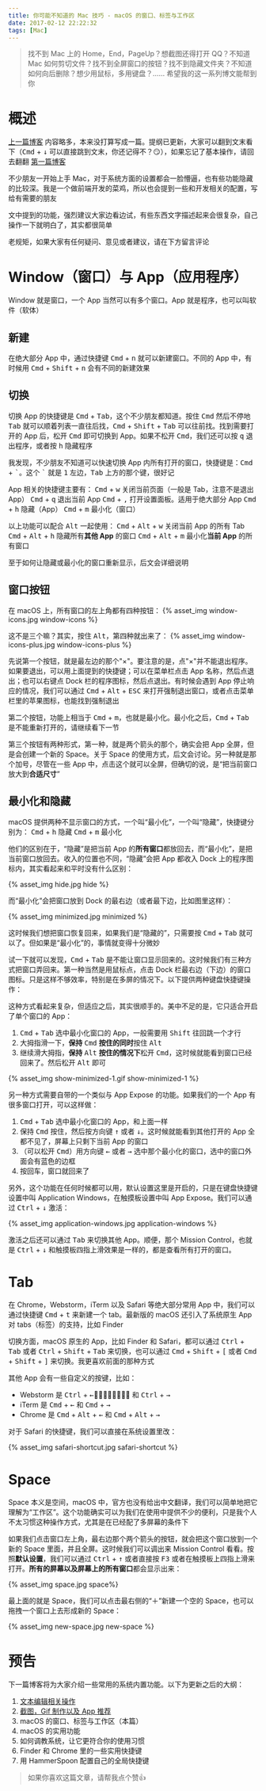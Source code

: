 ```yaml
---
title: 你可能不知道的 Mac 技巧 - macOS 的窗口、标签与工作区
date: 2017-02-12 22:22:32
tags: [Mac]
---
```

> 找不到 Mac 上的 Home，End，PageUp？想截图还得打开 QQ？不知道 Mac 如何剪切文件？找不到全屏窗口的按钮？找不到隐藏文件夹？不知道如何向后删除？想少用鼠标，多用键盘？……
> 希望我的这一系列博文能帮到你

# 概述
[上一篇博客](http://singsing.io/blog/2017/01/23/Mac-2/) 内容略多，本来没打算写成一篇。提纲已更新，大家可以翻到文末看下（<kbd>Cmd</kbd> + <kbd>↓</kbd> 可以直接跳到文末，你还记得不？😏），如果忘记了基本操作，请回去翻翻 [第一篇博客](http://singsing.io/blog/2017/01/17/Mac-1/)

不少朋友一开始上手 Mac，对于系统方面的设置都会一脸懵逼，也有些功能隐藏的比较深。我是一个做前端开发的菜鸡，所以也会提到一些和开发相关的配置，写给有需要的朋友

文中提到的功能，强烈建议大家边看边试，有些东西文字描述起来会很复杂，自己操作一下就明白了，其实都很简单

老规矩，如果大家有任何疑问、意见或者建议，请在下方留言评论

# Window（窗口）与 App（应用程序）
Window 就是窗口，一个 App 当然可以有多个窗口。App 就是程序，也可以叫软件（软体）
## 新建
在绝大部分 App 中，通过快捷键 <kbd>Cmd</kbd> + <kbd>n</kbd> 就可以新建窗口。不同的 App 中，有时候用 <kbd>Cmd</kbd> + <kbd>Shift</kbd> + <kbd>n</kbd> 会有不同的新建效果

## 切换
切换 App 的快捷键是 <kbd>Cmd</kbd> + <kbd>Tab</kbd>，这个不少朋友都知道。按住 <kbd>Cmd</kbd> 然后不停地 <kbd>Tab</kbd> 就可以顺着列表一直往后找，<kbd>Cmd</kbd> + <kbd>Shift</kbd> + <kbd>Tab</kbd> 可以往前找。找到需要打开的 App 后，松开 <kbd>Cmd</kbd> 即可切换到 App。如果不松开 <kbd>Cmd</kbd>，我们还可以按 <kbd>q</kbd> 退出程序，或者按 <kbd>h</kbd> 隐藏程序

我发现，不少朋友不知道可以快速切换 App 内所有打开的窗口，快捷键是：<kbd>Cmd</kbd> + <kbd>\`</kbd>。这个 <kbd>\`</kbd> 就是 <kbd>1</kbd> 左边，<kbd>Tab</kbd> 上方的那个键，很好记
<!--more-->

App 相关的快捷键主要有：
<kbd>Cmd</kbd> + <kbd>w</kbd> 关闭当前页面（一般是 Tab，注意不是退出 App）
<kbd>Cmd</kbd> + <kbd>q</kbd> 退出当前 App
<kbd>Cmd</kbd> + <kbd>,</kbd> 打开设置面板。适用于绝大部分 App
<kbd>Cmd</kbd> + <kbd>h</kbd> 隐藏（App）
<kbd>Cmd</kbd> + <kbd>m</kbd> 最小化（窗口）

以上功能可以配合 <kbd>Alt</kbd> 一起使用：
<kbd>Cmd</kbd> + <kbd>Alt</kbd> + <kbd>w</kbd> 关闭当前 App 的所有 Tab
<kbd>Cmd</kbd> + <kbd>Alt</kbd> + <kbd>h</kbd> 隐藏所有**其他 App** 的窗口
<kbd>Cmd</kbd> + <kbd>Alt</kbd> + <kbd>m</kbd> 最小化**当前 App** 的所有窗口

至于如何让隐藏或最小化的窗口重新显示，后文会详细说明

## 窗口按钮
在 macOS 上，所有窗口的左上角都有四种按钮：
{% asset_img window-icons.jpg window-icons %}

这不是三个嘛？其实，按住 <kbd>Alt</kbd>，第四种就出来了：
{% asset_img window-icons-plus.jpg window-icons-plus %}

先说第一个按钮，就是最左边的那个"×"。要注意的是，点"×"并不能退出程序。如果要退出，可以用上面提到的快捷键；可以在菜单栏点击 App 名称，然后点退出；也可以右键点 Dock 栏的程序图标，然后点退出。有时候会遇到 App 停止响应的情况，我们可以通过 <kbd>Cmd</kbd> + <kbd>Alt</kbd> + <kbd>ESC</kbd> 来打开强制退出窗口，或者点击菜单栏里的苹果图标，也能找到强制退出

第二个按钮，功能上相当于 <kbd>Cmd</kbd> + <kbd>m</kbd>，也就是最小化。最小化之后，<kbd>Cmd</kbd> + <kbd>Tab</kbd> 是不能重新打开的，请继续看下一节

第三个按钮有两种形式，第一种，就是两个箭头的那个，确实会把 App 全屏，但是会创建一个新的 Space。关于 Space 的使用方式，后文会讨论。另一种就是那个加号，尽管在一些 App 中，点击这个就可以全屏，但确切的说，是“把当前窗口放大到**合适尺寸**”

## 最小化和隐藏
macOS 提供两种不显示窗口的方式，一个叫“最小化”，一个叫“隐藏”，快捷键分别为：
<kbd>Cmd</kbd> + <kbd>h</kbd> 隐藏
<kbd>Cmd</kbd> + <kbd>m</kbd> 最小化

他们的区别在于，“隐藏”是把当前 App 的**所有窗口**都放回去，而“最小化”，是把当前窗口放回去。收入的位置也不同，“隐藏”会把 App 都收入 Dock 上的程序图标内，其实看起来和平时没有什么区别：

{% asset_img hide.jpg hide %}

而“最小化”会把窗口放到 Dock 的最右边（或者最下边，比如图里这样）：

{% asset_img minimized.jpg minimized %}

这时候我们想把窗口恢复回来，如果我们是“隐藏的”，只需要按 <kbd>Cmd</kbd> + <kbd>Tab</kbd> 就可以了。但如果是“最小化”的，事情就变得十分微妙

试一下就可以发现，<kbd>Cmd</kbd> + <kbd>Tab</kbd> 是不能让窗口显示回来的。这时候我们有三种方式把窗口弄回来。第一种当然是用鼠标点，点击 Dock 栏最右边（下边）的窗口图标。只是这样不够效率，特别是在多屏的情况下。以下提供两种键盘快捷键操作：

这种方式看起来复杂，但适应之后，其实很顺手的。美中不足的是，它只适合开启了单个窗口的 App：
1. <kbd>Cmd</kbd> + <kbd>Tab</kbd> 选中最小化窗口的 App，一般需要用 <kbd>Shift</kbd> 往回跳一个才行
2. 大拇指滑一下，**保持** <kbd>Cmd</kbd> **按住的同时**按住 <kbd>Alt</kbd>
3. 继续滑大拇指，**保持** <kbd>Alt</kbd> **按住的情况下**松开 <kbd>Cmd</kbd>，这时候就能看到窗口已经回来了。然后松开 <kbd>Alt</kbd> 即可

{% asset_img show-minimized-1.gif show-minimized-1 %}

另一种方式需要自带的一个类似与 App Expose 的功能。如果我们的一个 App 有很多窗口打开，可以这样做：
1. <kbd>Cmd</kbd> + <kbd>Tab</kbd> 选中最小化窗口的 App，和上面一样
2. 保持 <kbd>Cmd</kbd> 按住，然后按方向键 <kbd>↑</kbd> 或者 <kbd>↓</kbd>。这时候就能看到其他打开的 App 全都不见了，屏幕上只剩下当前 App 的窗口
3. （可以松开 <kbd>Cmd</kbd>）用方向键 <kbd>←</kbd> 或者 <kbd>→</kbd> 选中那个最小化的窗口，选中的窗口外面会有蓝色的边框
4. 按回车，窗口就回来了

另外，这个功能在任何时候都可以用，默认设置这里是开启的，只是在键盘快捷键设置中叫 Application Windows，在触摸板设置中叫 App Expose。我们可以通过 <kbd>Ctrl</kbd> + <kbd>↓</kbd> 激活：

{% asset_img application-windows.jpg application-windows %}

激活之后还可以通过 <kbd>Tab</kbd> 来切换其他 App。顺便，那个 Mission Control，也就是 <kbd>Ctrl</kbd> + <kbd>↓</kbd> 和触摸板四指上滑效果是一样的，都是查看所有打开的窗口。

# Tab
在 Chrome，Webstorm，iTerm 以及 Safari 等绝大部分常用 App 中，我们可以通过快捷键 <kbd>Cmd</kbd> + <kbd>t</kbd> 来新建一个 tab。最新版的 macOS 还引入了系统原生 App 对 tabs（标签）的支持，比如 Finder

切换方面，macOS 原生的 App，比如 Finder 和 Safari，都可以通过 <kbd>Ctrl</kbd> + <kbd>Tab</kbd> 或者 <kbd>Ctrl</kbd> + <kbd>Shift</kbd> + <kbd>Tab</kbd> 来切换，也可以通过 <kbd>Cmd</kbd> + <kbd>Shift</kbd> + <kbd>[</kbd> 或者 <kbd>Cmd</kbd> + <kbd>Shift</kbd> + <kbd>]</kbd> 来切换。我更喜欢前面的那种方式

其他 App 会有一些自定义的按键，比如：
- Webstorm 是 <kbd>Ctrl</kbd> + <kbd>←</kbd> 和 <kbd>Ctrl</kbd> + <kbd>→</kbd>
- iTerm 是 <kbd>Cmd</kbd> + <kbd>←</kbd> 和 <kbd>Cmd</kbd> + <kbd>→</kbd>
- Chrome 是 <kbd>Cmd</kbd> + <kbd>Alt</kbd> + <kbd>←</kbd> 和 <kbd>Cmd</kbd> + <kbd>Alt</kbd> + <kbd>→</kbd>

对于 Safari 的快捷键，我们可以直接在系统设置里改：

{% asset_img safari-shortcut.jpg safari-shortcut %}

# Space
Space 本义是空间，macOS 中，官方也没有给出中文翻译，我们可以简单地把它理解为“工作区”。这个功能确实可以为我们在使用中提供不少的便利，只是我个人不太习惯这种操作方式，尤其是在已经配了多屏幕的条件下

如果我们点击窗口左上角，最右边那个两个箭头的按钮，就会把这个窗口放到一个新的 Space 里面，并且全屏。这时候我们可以调出来 Mission Control 看看。按照**默认设置**，我们可以通过 <kbd>Ctrl</kbd> + <kbd>↑</kbd> 或者直接按 <kbd>F3</kbd> 或者在触摸板上四指上滑来打开。**所有的屏幕以及屏幕上的所有窗口**都会显示出来：

{% asset_img space.jpg space%}

最上面的就是 Space，我们可以点击最右侧的“＋”新建一个空的 Space，也可以拖拽一个窗口上去形成新的 Space：

{% asset_img new-space.jpg new-space %}


# 预告
下一篇博客将为大家介绍一些常用的系统内置功能。以下为更新之后的大纲：

1. [文本编辑相关操作](http://singsing.io/blog/2017/01/17/Mac-1/)
2. [截图，Gif 制作以及 App 推荐](http://singsing.io/blog/2017/01/23/Mac-2/)
3. macOS 的窗口、标签与工作区（本篇）
4. macOS 的实用功能
5. 如何调教系统，让它更符合你的使用习惯
6. Finder 和 Chrome 里的一些实用快捷键
7. 用 HammerSpoon 配置自己的全局快捷键

> 如果你喜欢这篇文章，请帮我点个赞👍